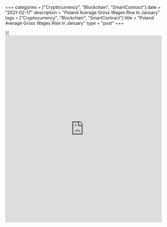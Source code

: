+++
categories = ["Cryptocurrency", "Blockchain", "SmartContract"]
date = "2021-02-17"
description = "Poland Average Gross Wages Rise In January"
tags = ["Cryptocurrency", "Blockchain", "SmartContract"]
title = "Poland Average Gross Wages Rise In January"
type = "post"
+++

{{<iframe id="large-banner" src="https://www.bounty.group/#slide=9.0" width="100%" height="600" scrolling="no" style="border: 0px solid rgb(216, 221, 230); border-radius: 3px;">}}

Poland's average gross wages increased in January, data from Statistics
Poland showed on Wednesday.

Average gross wages and salaries grew 4.8 percent year-on-year in
January and amounted to 5536.80 PLN. Economists had forecast a rise of
5.1 percent.

On a monthly basis, average gross wages declined 7.3 percent in January.

Average paid employment declined 2.0 percent annually in January and
amounted to 6314.1 thousand. Economists had expected a 1.2 percent fall.

On a month-on-month basis, average paid employment rose 0.2 percent in
January.

For comments and feedback [contact](https://www.playgroundfx.com/contact/): editorial@rtt[news](https://www.letsplayfx.com/blog/forex-news-website/).com

[Economic News][1]

 **What parts of the world are seeing the best (and worst) economic
performances lately? Click[here][2] to check out our [Econ Scorecard][2]
and find out! See up-to-the-moment [ranking](https://www.playgroundfx.com/blog/crypto-exchange-ranking/)s for the best and worst
performers in [GDP][3], [unemployment rate][4], [inflation][2] and much
more.**

   1. www.rtt[news](https://www.letsplayfx.com/blog/forex-news-website/).com/Content/EconomicNews.aspx
   2. www.rtt[news](https://www.letsplayfx.com/blog/forex-news-website/).com/economic-scorecard/world-rank/CPI/highest-performance.aspx
   3. www.rtt[news](https://www.letsplayfx.com/blog/forex-news-website/).com/economic-scorecard/world-rank/GDP/highest-performance.aspx
   4. www.rtt[news](https://www.letsplayfx.com/blog/forex-news-website/).com/economic-scorecard/world-rank/unemployment-rate/lowest-performance.aspx